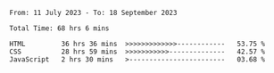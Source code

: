 <!--START_SECTION:waka-->

```all_time
From: 11 July 2023 - To: 18 September 2023

Total Time: 68 hrs 6 mins

HTML         36 hrs 36 mins  >>>>>>>>>>>>>------------   53.75 %
CSS          28 hrs 59 mins  >>>>>>>>>>>--------------   42.57 %
JavaScript   2 hrs 30 mins   >------------------------   03.68 %
```

<!--END_SECTION:waka-->
